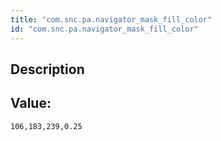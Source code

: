```yaml
---
title: "com.snc.pa.navigator_mask_fill_color"
id: "com.snc.pa.navigator_mask_fill_color"
---
```

## Description



## Value: 
```
106,183,239,0.25
```